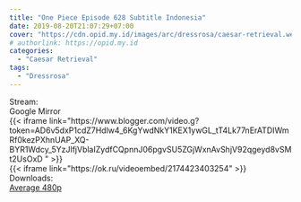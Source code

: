 ```yaml
---
title: "One Piece Episode 628 Subtitle Indonesia"
date: 2019-08-20T21:07:29+07:00
cover: "https://cdn.opid.my.id/images/arc/dressrosa/caesar-retrieval.webp" # Optional, cover
# authorlink: https://opid.my.id
categories:
  - "Caesar Retrieval"
tags:
  - "Dressrosa"
---
```

<div class="ui menu violet borderless inverted">
  <div class="header item active">
        Stream:
    </div>
  <a class="active item" data-tab="google">
    <i class="google drive icon"></i> Google
  </a>
  <a class="item nounderline" data-tab="mirror">
    <i class="odnoklassniki icon"></i> Mirror
  </a>
</div>
<div class="ui bottom attached tab segment active" style="border:0 !important;" data-tab="google">
{{< iframe link="https://www.blogger.com/video.g?token=AD6v5dxP1cdZ7Hdlw4_6KgYwdNkY1KEX1ywGL_tT4Lk77nErATDIWmRf0kezPXhnUAP_XQ-BYR1Wdcy_5YzJlfjVblaIZydfCQpnnJ06pgvSU5ZGjWxnAvShjV92qgeyd8vSMt2UsOxD " >}}
</div>
<div class="ui bottom attached tab segment" style="border:0 !important;" data-tab="mirror">
{{< iframe link="https://ok.ru/videoembed/2174423403254" >}}
</div>
<div class="ui menu violet borderless inverted">
  <div class="header item active">
        Downloads:
    </div>
  <a class="item nounderline" href="https://ouo.io/Zny2WdD" target="_blank" rel="dofollow"><i class="google drive icon"></i>
    Average 480p</a>
</div>